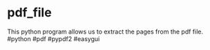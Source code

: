 # pdf_file

This python program allows us to extract the pages from the pdf file.
#python #pdf #pypdf2 #easygui
